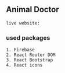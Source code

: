 ## Animal Doctor
    live website: 

### used packages

    1. Firebase
    2. React Router DOM
    3. React Bootstrap
    4. React icons

